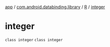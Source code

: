 [app](../../../index.md) / [com.android.databinding.library](../../index.md) / [R](../index.md) / [integer](./index.md)

# integer

`class integer`
`class integer`